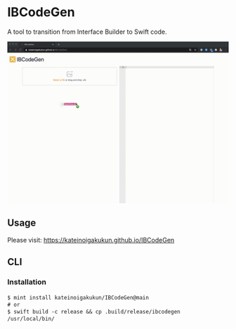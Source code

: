 # IBCodeGen

A tool to transition from Interface Builder to Swift code.

![](./Static/ibcodegen-demo.gif)

## Usage

Please visit: https://kateinoigakukun.github.io/IBCodeGen


## CLI

### Installation

```
$ mint install kateinoigakukun/IBCodeGen@main
# or
$ swift build -c release && cp .build/release/ibcodegen /usr/local/bin/
```
